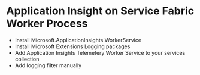 # Application Insight on Service Fabric Worker Process

* Install Microsoft.ApplicationInsights.WorkerService
* Install Microsoft Extensions Logging packages
* Add Application Insights Telemetery Worker Service to your services collection
* Add logging filter manually



